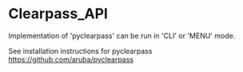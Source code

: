 # Clearpass_API

Implementation of 'pyclearpass' can be run in 'CLI' or 'MENU' mode.

See installation instructions for pyclearpass https://github.com/aruba/pyclearpass
